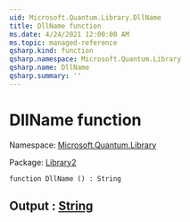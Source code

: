 ```yaml
---
uid: Microsoft.Quantum.Library.DllName
title: DllName function
ms.date: 4/24/2021 12:00:00 AM
ms.topic: managed-reference
qsharp.kind: function
qsharp.namespace: Microsoft.Quantum.Library
qsharp.name: DllName
qsharp.summary: ''
---
```


# DllName function

Namespace: [Microsoft.Quantum.Library](xref:Microsoft.Quantum.Library)

Package: [Library2](https://nuget.org/packages/Library2)




```qsharp
function DllName () : String
```


## Output : [String](xref:microsoft.quantum.qsharp.valueliterals#string-literals)

